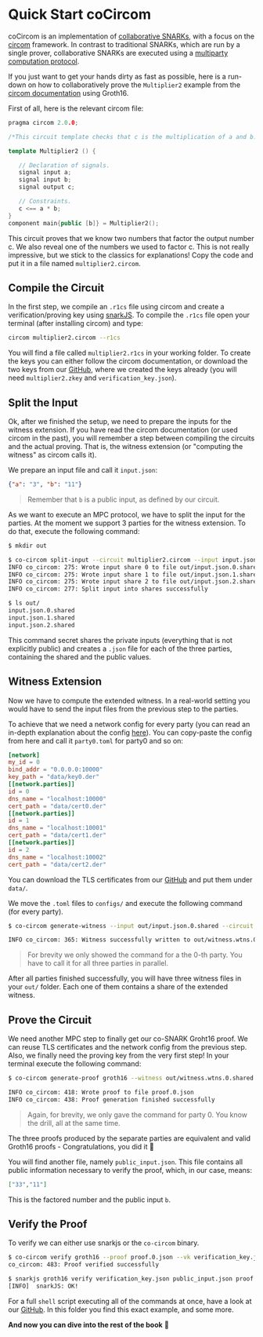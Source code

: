 # Quick Start coCircom

coCircom is an implementation of [collaborative SNARKs](../resources/collsnarks.md), with a focus on the [circom](https://circom.io) framework.
In contrast to traditional SNARKs, which are run by a single prover, collaborative SNARKs are executed using a [multiparty computation protocol](../resources/mpc.md).

If you just want to get your hands dirty as fast as possible, here is a run-down on how to collaboratively prove the `Multiplier2` example from the [circom documentation](https://docs.circom.io/getting-started/installation/) using Groth16.

First of all, here is the relevant circom file:

```c++
pragma circom 2.0.0;

/*This circuit template checks that c is the multiplication of a and b.*/

template Multiplier2 () {

   // Declaration of signals.
   signal input a;
   signal input b;
   signal output c;

   // Constraints.
   c <== a * b;
}
component main{public [b]} = Multiplier2();
```

This circuit proves that we know two numbers that factor the output number c. We also reveal one of the numbers we used to factor c. This is not really impressive, but we stick to the classics for explanations! Copy the code and put it in a file named `multiplier2.circom`.

## Compile the Circuit

In the first step, we compile an `.r1cs` file using circom and create a verification/proving key using [snarkJS](https://github.com/iden3/snarkjs). To compile the `.r1cs` file open your terminal (after installing circom) and type:

```bash
circom multiplier2.circom --r1cs
```

You will find a file called `multiplier2.r1cs` in your working folder. To create the keys you can either follow the circom documentation, or download the two keys from our [GitHub](https://github.com/TaceoLabs/collaborative-circom/tree/b90e9e61cbb674f274dbd154842b77c1d09275ea/co-circom/examples/groth16/test_vectors/multiplier2), where we created the keys already (you will need `multiplier2.zkey` and `verification_key.json`).

## Split the Input

Ok, after we finished the setup, we need to prepare the inputs for the witness extension. If you have read the circom documentation (or used circom in the past), you will remember a step between compiling the circuits and the actual proving. That is, the witness extension (or "computing the witness" as circom calls it).

We prepare an input file and call it `input.json`:

```json
{"a": "3", "b": "11"}
```

> Remember that `b` is a public input, as defined by our circuit.

As we want to execute an MPC protocol, we have to split the input for the parties. At the moment we support 3 parties for the witness extension. To do that, execute the following command:

```bash
$ mkdir out

$ co-circom split-input --circuit multiplier2.circom --input input.json --protocol REP3 --curve BN254 --out-dir out/
INFO co_circom: 275: Wrote input share 0 to file out/input.json.0.shared
INFO co_circom: 275: Wrote input share 1 to file out/input.json.1.shared
INFO co_circom: 275: Wrote input share 2 to file out/input.json.2.shared
INFO co_circom: 277: Split input into shares successfully

$ ls out/
input.json.0.shared
input.json.1.shared
input.json.2.shared
```

This command secret shares the private inputs (everything that is not explicitly public) and creates a `.json` file for each of the three parties, containing the shared and the public values.

## Witness Extension

Now we have to compute the extended witness. In a real-world setting you would have to send the input files from the previous step to the parties.

To achieve that we need a network config for every party (you can read an in-depth explanation about the config [here](../network-config.md)). You can copy-paste the config from here and call it `party0.toml` for party0 and so on:

```toml
[network]
my_id = 0
bind_addr = "0.0.0.0:10000"
key_path = "data/key0.der"
[[network.parties]]
id = 0
dns_name = "localhost:10000"
cert_path = "data/cert0.der"
[[network.parties]]
id = 1
dns_name = "localhost:10001"
cert_path = "data/cert1.der"
[[network.parties]]
id = 2
dns_name = "localhost:10002"
cert_path = "data/cert2.der"
```

You can download the TLS certificates from our [GitHub](https://github.com/TaceoLabs/collaborative-circom/tree/c089006f5f17623518c6dc25b344ecfbf987c197/co-circom/examples/data) and put them under `data/`.

We move the `.toml` files to `configs/` and execute the following command (for every party).

```bash
$ co-circom generate-witness --input out/input.json.0.shared --circuit multiplier2.circom --protocol REP3 --curve BN254 --config configs/party0.toml --out out/witness.wtns.0.shared

INFO co_circom: 365: Witness successfully written to out/witness.wtns.0.shared
```

> For brevity we only showed the command for a the 0-th party. You have to call it for all three parties in parallel.

After all parties finished successfully, you will have three witness files in your `out/` folder. Each one of them contains a share of the extended witness.

## Prove the Circuit

We need another MPC step to finally get our co-SNARK Groht16 proof. We can reuse TLS certificates and the network config from the previous step. Also, we finally need the proving key from the very first step! In your terminal execute the following command:

```bash
$ co-circom generate-proof groth16 --witness out/witness.wtns.0.shared --zkey multiplier2.zkey --protocol REP3 --curve BN254 --config configs/party0.toml --out proof.0.json --public-input public_input.json

INFO co_circom: 418: Wrote proof to file proof.0.json
INFO co_circom: 438: Proof generation finished successfully
```

> Again, for brevity, we only gave the command for party 0. You know the drill, all at the same time.

The three proofs produced by the separate parties are equivalent and valid Groth16 proofs - Congratulations, you did it 🎉

You will find another file, namely `public_input.json`. This file contains all public information necessary to verify the proof, which, in our case, means:

```json
["33","11"]
```

This is the factored number and the public input `b`.

## Verify the Proof

To verify we can either use snarkjs or the `co-circom` binary.

```bash
$ co-circom verify groth16 --proof proof.0.json --vk verification_key.json --public-input public_input.json --curve BN254
co_circom: 483: Proof verified successfully

$ snarkjs groth16 verify verification_key.json public_input.json proof.0.json
[INFO]  snarkJS: OK!
```

For a full `shell` script executing all of the commands at once, have a look at our [GitHub](https://github.com/TaceoLabs/collaborative-circom/blob/b90e9e61cbb674f274dbd154842b77c1d09275ea/co-circom/examples/groth16/run_full_multiplier2.sh). In this folder you find this exact example, and some more.

**And now you can dive into the rest of the book** 🦀

<!-- knowledge of a pre-image to a Poseidon[^1] hash.

This circuit computes the Poseidon hash of one field element. You will need the circom standard library (or at least the relevant Poseidon files) located at `libs/` (download it [here](https://github.com/iden3/circomlib/tree/master/circuits)).
[^1]: Poseidon: [https://eprint.iacr.org/2019/458.pdf](https://eprint.iacr.org/2019/458.pdf) -->

